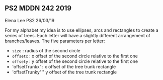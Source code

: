 ## PS2 MDDN 242 2019

Elena Lee PS2 26/03/19

For my alphabet my idea is to use ellipses, arcs and rectangles to create a series of trees. Each letter will have a slightly different arrangement of branches/leaves. 
The five parameters per letter:
  * `size` : radius of the second circle
  * `offsetx` : x offset of the second circle relative to the first one
  * `offsety` : y offset of the second circle relative to the first one
  * 'offsetTrunkx' : x offset of the tree trunk rectangle
  * 'offsetTrunky' " y offset of the tree trunk rectangle


